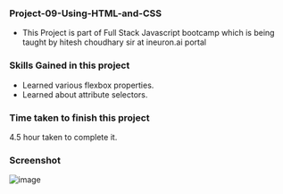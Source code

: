 ### Project-09-Using-HTML-and-CSS
- This Project is part of Full Stack Javascript bootcamp which is being taught by hitesh choudhary sir at ineuron.ai portal


### Skills Gained in this project
- Learned various flexbox properties.
- Learned about attribute selectors.

### Time taken to finish this project
4.5 hour taken to complete it.

### Screenshot
![image](https://user-images.githubusercontent.com/65283278/184937375-80aa6d40-8d2c-43bd-a942-f13fefcd115c.png)
